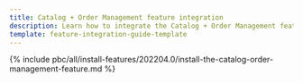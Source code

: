```yaml
---
title: Catalog + Order Management feature integration
description: Learn how to integrate the Catalog + Order Management feature connector into a Spryker project.
template: feature-integration-guide-template
---
```


{% include pbc/all/install-features/202204.0/install-the-catalog-order-management-feature.md %} <!-- To edit, see /_includes/pbc/all/install-features/202204.0/install-the-catalog-order-management-feature.md -->
